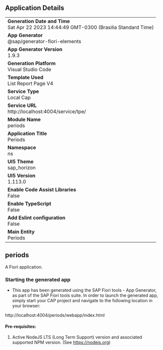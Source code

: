 ## Application Details
|               |
| ------------- |
|**Generation Date and Time**<br>Sat Apr 22 2023 14:44:49 GMT-0300 (Brasilia Standard Time)|
|**App Generator**<br>@sap/generator-fiori-elements|
|**App Generator Version**<br>1.9.3|
|**Generation Platform**<br>Visual Studio Code|
|**Template Used**<br>List Report Page V4|
|**Service Type**<br>Local Cap|
|**Service URL**<br>http://localhost:4004/service/tpe/
|**Module Name**<br>periods|
|**Application Title**<br>Periods|
|**Namespace**<br>ns|
|**UI5 Theme**<br>sap_horizon|
|**UI5 Version**<br>1.113.0|
|**Enable Code Assist Libraries**<br>False|
|**Enable TypeScript**<br>False|
|**Add Eslint configuration**<br>False|
|**Main Entity**<br>Periods|

## periods

A Fiori application.

### Starting the generated app

-   This app has been generated using the SAP Fiori tools - App Generator, as part of the SAP Fiori tools suite.  In order to launch the generated app, simply start your CAP project and navigate to the following location in your browser:

http://localhost:4004/periods/webapp/index.html

#### Pre-requisites:

1. Active NodeJS LTS (Long Term Support) version and associated supported NPM version.  (See https://nodejs.org)


